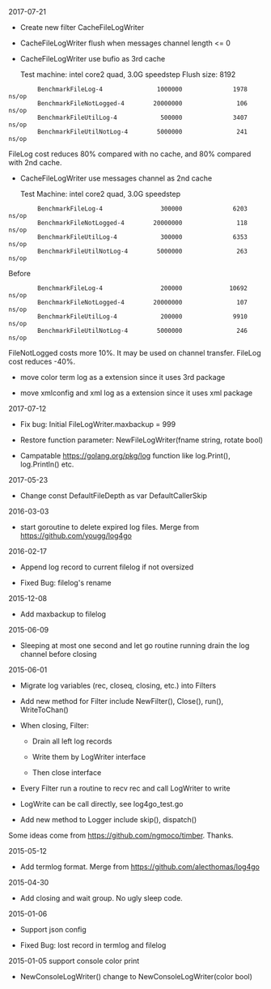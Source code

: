 2017-07-21

* Create new filter CacheFileLogWriter

* CacheFileLogWriter flush when messages channel length <= 0

* CacheFileLogWriter use bufio as 3rd cache

  Test machine: intel core2 quad, 3.0G speedstep
  Flush size: 8192

```
        BenchmarkFileLog-4               1000000              1978 ns/op
        BenchmarkFileNotLogged-4        20000000               106 ns/op
        BenchmarkFileUtilLog-4            500000              3407 ns/op
        BenchmarkFileUtilNotLog-4        5000000               241 ns/op
```

  FileLog cost reduces 80% compared with no cache, 
  and 80% compared with 2nd cache.

* CacheFileLogWriter use messages channel as 2nd cache

  Test Machine: intel core2 quad, 3.0G speedstep

```
        BenchmarkFileLog-4                300000              6203 ns/op
        BenchmarkFileNotLogged-4        20000000               118 ns/op
        BenchmarkFileUtilLog-4            300000              6353 ns/op
        BenchmarkFileUtilNotLog-4        5000000               263 ns/op
```

  Before

```
        BenchmarkFileLog-4                200000             10692 ns/op
        BenchmarkFileNotLogged-4        20000000               107 ns/op
        BenchmarkFileUtilLog-4            200000              9910 ns/op
        BenchmarkFileUtilNotLog-4        5000000               246 ns/op
```

  FileNotLogged costs more 10%. It may be used on channel transfer.
  FileLog cost reduces -40%.

* move color term log as a extension since it uses 3rd package

* move xmlconfig and xml log as a extension since it uses xml package

2017-07-12

* Fix bug: Initial FileLogWriter.maxbackup = 999

* Restore function parameter: NewFileLogWriter(fname string, rotate bool)

* Campatable https://golang.org/pkg/log function like log.Print(), log.Println() etc. 

2017-05-23

* Change const DefaultFileDepth as var DefaultCallerSkip

2016-03-03

* start goroutine to delete expired log files. Merge from <https://github.com/yougg/log4go>

2016-02-17

* Append log record to current filelog if not oversized

* Fixed Bug: filelog's rename

2015-12-08

* Add maxbackup to filelog

2015-06-09

* Sleeping at most one second and let go routine running drain the log channel before closing

2015-06-01

* Migrate log variables (rec, closeq, closing, etc.) into Filters

* Add new method for Filter include NewFilter(), Close(), run(), WriteToChan()

* When closing, Filter:
  
  + Drain all left log records
  
  + Write them by LogWriter interface
  
  + Then close interface
  
* Every Filter run a routine to recv rec and call LogWriter to write

* LogWrite can be call directly, see log4go_test.go

* Add new method to Logger include skip(), dispatch()

Some ideas come from <https://github.com/ngmoco/timber>. Thanks.

2015-05-12

* Add termlog format. Merge from <https://github.com/alecthomas/log4go>

2015-04-30

* Add closing and wait group. No ugly sleep code.

2015-01-06

* Support json config

* Fixed Bug: lost record in termlog and filelog

2015-01-05 support console color print

* NewConsoleLogWriter() change to NewConsoleLogWriter(color bool)
